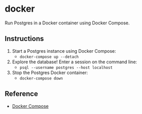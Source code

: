 # docker

Run Postgres in a Docker container using Docker Compose.

## Instructions

1. Start a Postgres instance using Docker Compose:
    * `docker-compose up --detach`
1. Explore the database! Enter a session on the command line:
    * `psql --username postgres --host localhost`
1. Stop the Postgres Docker container:
    * `docker-compose down`

## Reference

* [Docker Compose](https://docs.docker.com/compose/)

